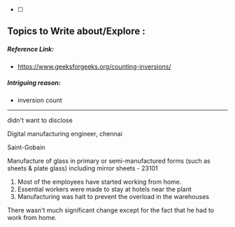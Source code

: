 - [ ] 
 ## Topics to Write about/Explore :

##### Reference Link:
- https://www.geeksforgeeks.org/counting-inversions/

##### Intriguing reason:
- inversion count
---


didn't want to disclose

Digital manufacturing engineer, chennai

Saint-Gobain

Manufacture of glass in primary or semi-manufactured forms (such as sheets & plate glass) including mirror sheets - 23101

1) Most of the employees have started working from home.
2) Essential workers were made to stay at hotels near the plant
3) Manufacturing was halt to prevent the overload in the warehouses

There wasn't much significant change except for the fact that he had to work from home.

